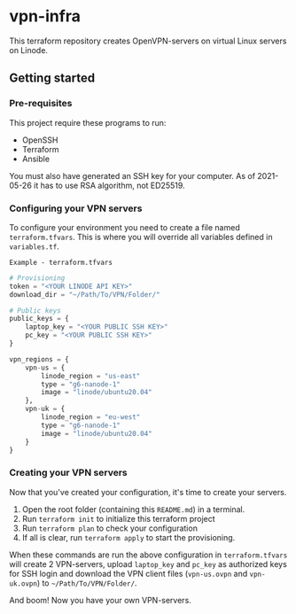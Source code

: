 # vpn-infra

This terraform repository creates OpenVPN-servers on virtual Linux servers on Linode.

## Getting started

### Pre-requisites

This project require these programs to run:

* OpenSSH
* Terraform
* Ansible

You must also have generated an SSH key for your computer. As of 2021-05-26 it has to use RSA algorithm, not ED25519. 

### Configuring your VPN servers

To configure your environment you need to create a file named `terraform.tfvars`. This is where you will override all variables defined in `variables.tf`.

`Example - terraform.tfvars`
```terraform
# Provisioning
token = "<YOUR LINODE API KEY>"
download_dir = "~/Path/To/VPN/Folder/"

# Public keys
public_keys = {
    laptop_key = "<YOUR PUBLIC SSH KEY>"
    pc_key = "<YOUR PUBLIC SSH KEY>"
}

vpn_regions = {
    vpn-us = {
        linode_region = "us-east"
        type = "g6-nanode-1"
        image = "linode/ubuntu20.04"
    },
    vpn-uk = {
        linode_region = "eu-west"
        type = "g6-nanode-1"
        image = "linode/ubuntu20.04"
    }
}
```

### Creating your VPN servers

Now that you've created your configuration, it's time to create your servers.

1. Open the root folder (containing this `README.md`) in a terminal.
2. Run `terraform init` to initialize this terraform project
3. Run `terraform plan` to check your configuration
4. If all is clear, run `terraform apply` to start the provisioning.

When these commands are run the above configuration in `terraform.tfvars` will create 2 VPN-servers, upload `laptop_key` and `pc_key` as authorized keys for SSH login and download the VPN client files (`vpn-us.ovpn` and `vpn-uk.ovpn`) to `~/Path/To/VPN/Folder/`.

And boom! Now you have your own VPN-servers.
